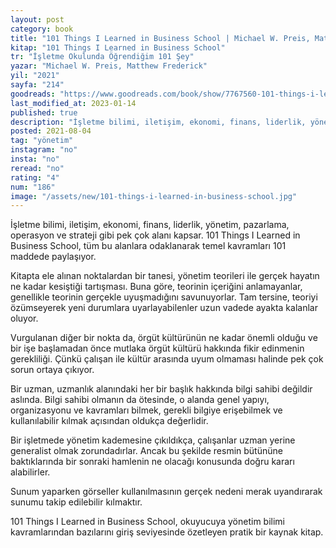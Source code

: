 ```yaml
---
layout: post
category: book
title: "101 Things I Learned in Business School | Michael W. Preis, Matthew Frederick (Kitap)"
kitap: "101 Things I Learned in Business School"
tr: "İşletme Okulunda Öğrendiğim 101 Şey"
yazar: "Michael W. Preis, Matthew Frederick"
yil: "2021"
sayfa: "214"
goodreads: "https://www.goodreads.com/book/show/7767560-101-things-i-learned-in-business-school"
last_modified_at: 2023-01-14
published: true
description: "İşletme bilimi, iletişim, ekonomi, finans, liderlik, yönetim, pazarlama, operasyon ve strateji gibi pek çok alanı kapsar. 101 Things I Learned in Business School, tüm bu alanlara odaklanarak temel kavramları 101 maddede paylaşıyor."
posted: 2021-08-04
tag: "yönetim"
instagram: "no"
insta: "no"
reread: "no"
rating: "4"
num: "186"
image: "/assets/new/101-things-i-learned-in-business-school.jpg"
---
```


İşletme bilimi, iletişim, ekonomi, finans, liderlik, yönetim, pazarlama, operasyon ve strateji gibi pek çok alanı kapsar. 101 Things I Learned in Business School, tüm bu alanlara odaklanarak temel kavramları 101 maddede paylaşıyor.

Kitapta ele alınan noktalardan bir tanesi, yönetim teorileri ile gerçek hayatın ne kadar kesiştiği tartışması. Buna göre, teorinin içeriğini anlamayanlar, genellikle teorinin gerçekle uyuşmadığını savunuyorlar. Tam tersine, teoriyi özümseyerek yeni durumlara uyarlayabilenler uzun vadede ayakta kalanlar oluyor.

Vurgulanan diğer bir nokta da, örgüt kültürünün ne kadar önemli olduğu ve bir işe başlamadan önce mutlaka örgüt kültürü hakkında fikir edinmenin gerekliliği. Çünkü çalışan ile kültür arasında uyum olmaması halinde pek çok sorun ortaya çıkıyor.

Bir uzman, uzmanlık alanındaki her bir başlık hakkında bilgi sahibi değildir aslında. Bilgi sahibi olmanın da ötesinde, o alanda genel yapıyı, organizasyonu ve kavramları bilmek, gerekli bilgiye erişebilmek ve kullanılabilir kılmak açısından oldukça değerlidir.

Bir işletmede yönetim kademesine çıkıldıkça, çalışanlar uzman yerine generalist olmak zorundadırlar. Ancak bu şekilde resmin bütününe baktıklarında bir sonraki hamlenin ne olacağı konusunda doğru kararı alabilirler.

Sunum yaparken görseller kullanılmasının gerçek nedeni merak uyandırarak sunumu takip edilebilir kılmaktır.

101 Things I Learned in Business School, okuyucuya yönetim bilimi kavramlarından bazılarını giriş seviyesinde özetleyen pratik bir kaynak kitap.

